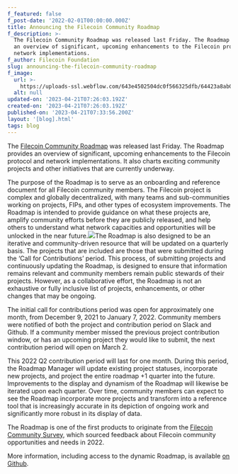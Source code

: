 ```yaml
---
f_featured: false
f_post-date: '2022-02-01T00:00:00.000Z'
title: Announcing the Filecoin Community Roadmap
f_description: >-
  The Filecoin Community Roadmap was released last Friday. The Roadmap provides
  an overview of significant, upcoming enhancements to the Filecoin protocol and
  network implementations.
f_author: Filecoin Foundation
slug: announcing-the-filecoin-community-roadmap
f_image:
  url: >-
    https://uploads-ssl.webflow.com/643e4502504dc0f566325dfb/64423a8ab068b0286f5c29dc_1-puuomuuoq9o-ezxjtdpppw.png
  alt: null
updated-on: '2023-04-21T07:26:03.192Z'
created-on: '2023-04-21T07:26:03.192Z'
published-on: '2023-04-21T07:33:56.200Z'
layout: '[blog].html'
tags: blog
---
```


The [Filecoin Community Roadmap](https://github.com/filecoin-project/community/discussions/456) was released last Friday. The Roadmap provides an overview of significant, upcoming enhancements to the Filecoin protocol and network implementations. It also charts exciting community projects and other initiatives that are currently underway.

The purpose of the Roadmap is to serve as an onboarding and reference document for all Filecoin community members. The Filecoin project is complex and globally decentralized, with many teams and sub-communities working on projects, FIPs, and other types of ecosystem improvements. The Roadmap is intended to provide guidance on what these projects are, amplify community efforts before they are publicly released, and help others to understand what network capacities and opportunities will be unlocked in the near future.![](https://uploads-ssl.webflow.com/643e4502504dc0f566325dfb/643e68a486bdcb72d51453b4_1-oa_nuuamuisywka7avbbga.jpeg)The Roadmap is also designed to be an iterative and community-driven resource that will be updated on a quarterly basis. The projects that are included are those that were submitted during the ‘Call for Contributions’ period. This process, of submitting projects and continuously updating the Roadmap, is designed to ensure that information remains relevant and community members remain public stewards of their projects. However, as a collaborative effort, the Roadmap is not an exhaustive or fully inclusive list of projects, enhancements, or other changes that may be ongoing.

The initial call for contributions period was open for approximately one month, from December 9, 2021 to January 7, 2022. Community members were notified of both the project and contribution period on Slack and Github. If a community member missed the previous project contribution window, or has an upcoming project they would like to submit, the next contribution period will open on March 2.

This 2022 Q2 contribution period will last for one month. During this period, the Roadmap Manager will update existing project statuses, incorporate new projects, and project the entire roadmap +1 quarter into the future. Improvements to the display and dynamism of the Roadmap will likewise be iterated upon each quarter. Over time, community members can expect to see the Roadmap incorporate more projects and transform into a reference tool that is increasingly accurate in its depiction of ongoing work and significantly more robust in its display of data.

The Roadmap is one of the first products to originate from the [Filecoin Community Survey](https://filecoinfoundation.medium.com/surveying-the-filecoin-community-priorities-and-opportunities-for-2022-25dad67158a0), which sourced feedback about Filecoin community opportunities and needs in 2022.

More information, including access to the dynamic Roadmap, is available [on Github](https://github.com/filecoin-project/community/discussions/456).

